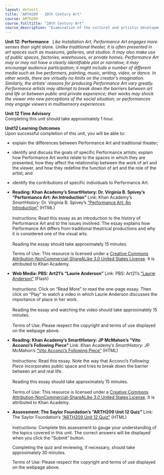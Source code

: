 ```yaml
---
layout: default
title: "ARTH209 - 20th Century Art"
course: ARTH209
course_fulltitle: "20th Century Art"
course_description: "Examination of the cultural and artistic developments of the twentieth century in Europe and the United States, surveying the artwork of Cubism, Fauvism, Futurism, Expressionism, Dadaism, Surrealism, Pop Art, and Op-Art, and Modern and Postmodern architecture."
---
```

**Unit 12: Performance** <span id="12"></span> 
*Like Installation Art, Performance Art engages more senses than sight
alone. Unlike traditional theater, it is often presented in art spaces
such as museums, galleries, and studios. It may also make use of public
spaces, factories, warehouses, or private homes. Performance Art may or
may not have a clearly identifiable plot or narrative; it may encourage
audience participation; it might include a number of different media
such as live performers, painting, music, writing, video, or dance. In
other words, there are virtually no limits on the creator’s imagination.
Similarly, the artists’ reasons for producing Performance Art vary
greatly. Performance artists may attempt to break down the barriers
between art and life or between public and private experience; their
works may shock the viewer into new perceptions of the social situation;
or performances may engage viewers in multisensory experiences.*

**Unit 12 Time Advisory**  
Completing this unit should take approximately 1 hour.

**Unit12 Learning Outcomes**  
Upon successful completion of this unit, you will be able to:  
-   explain the differences between Performance Art and traditional
    theater;
-   identify and discuss the goals of specific Performance artists;
    explain how Performance Art works relate to the spaces in which they
    are presented, how they affect the relationship between the work of
    art and the viewer, and how they redefine the function of art and
    the role of the artist; and
-   identify the contributions of specific individuals to Performance
    Art.

-   **Reading: Khan Academy’s SmartHistory: Dr. Virginia B. Spivey’s
    “Performance Art: An Introduction”**
    Link: Khan Academy’s *SmartHistory*: Dr. Virginia B. Spivey’s
    [“Performance Art: An
    Introduction”](http://smarthistory.khanacademy.org/performance-art-an-introduction.html?q=performance-art-an-introduction.html) (HTML)  
        
     Instructions: Read this essay as an introduction to the history of
    Performance Art and to the issues involved. The essay explains how
    Performance Art differs from traditional theatrical productions and
    why it is considered one of the visual arts.  
        
     Reading the essay should take approximately 15 minutes.  
      
     Terms of Use: This resource is licensed under a [Creative Commons
    Attribution-NonCommercial-ShareALike 3.0 United States
    License](http://creativecommons.org/licenses/by-nc-sa/3.0/us/). It
    is attributed to Khan Academy. 

-   **Web Media: PBS: Art21’s “Laurie Anderson”**
    Link: PBS: Art21’s [“Laurie
    Anderson”](http://www.pbs.org/art21/artists/laurie-anderson)
    (Flash)  
        
     Instructions: Click on “Read More” to read the one-page essay. Then
    click on “Play” to watch a video in which Laurie Anderson discusses
    the importance of place in her work.  
        
     Reading the essay and watching the video should take approximately
    15 minutes.  
        
     Terms of Use: Please respect the copyright and terms of use
    displayed on the webpage above.

-   **Reading: Khan Academy’s SmartHistory: JP McMahon’s “Vito Acconci’s
    Following Piece”**
    Link: Khan Academy’s *SmartHistory*: JP McMahon’s [“Vito Acconci’s
    Following
    Piece”](http://smarthistory.khanacademy.org/conceptual-artacconcis-following-piece.html?q=conceptual-artacconcis-following-piece.html)
    (HTML)  
        
     Instructions: Read this essay. Note the way that Acconci’s
    *Following Piece* incorporates public space and tries to break down
    the barrier between art and real life.  
        
     Reading this essay should take approximately 15 minutes.  
        
     Terms of Use: This resource is licensed under a [Creative Commons
    Attribution-NonCommercial-ShareALike 3.0 United States
    License](http://creativecommons.org/licenses/by-nc-sa/3.0/us/). It
    is attributed to Khan Academy. 

-   **Assessment: The Saylor Foundation’s “ARTH209 Unit 12 Quiz”**
    Link: The Saylor Foundation’s [“ARTH209 Unit 12
    Quiz”](http://school.saylor.org/mod/quiz/view.php?id=1389) (HTML)  
        
     Instructions: Complete this assessment to gauge your understanding
    of the topics covered in this unit. The correct answers will be
    displayed when you click the “Submit” button.  
      
     Completing the quiz and reviewing, if necessary, should take
    approximately 30 minutes.  
      
     Terms of Use: Please respect the copyright and terms of use
    displayed on the webpage above.



